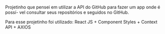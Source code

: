 Projetinho que pensei em utilizar a API do GitHub para fazer um app onde é possí-
vel consultar seus repositórios e seguidos no GitHub.

Para esse projetinho foi utilizado:
React JS + Component Styles + Context API + AXIOS
